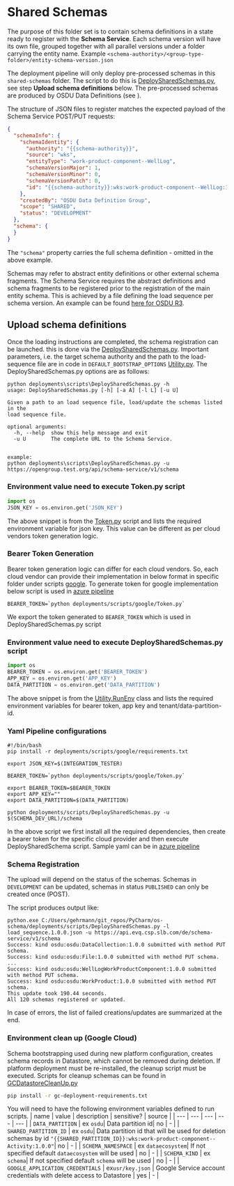 # Shared Schemas

The purpose of this folder set is to contain schema definitions in a state ready to
register with the **Schema Service**. Each schema version will have its own file,
grouped together with all parallel versions under a folder carrying the entity name.
Example `<schema-authority>/<group-type-folder>/entity-schema-version.json`  

The deployment pipeline will only deploy pre-processed schemas in this `shared-schemas`
folder. The script to do this is [DeploySharedSchemas.py](../scripts/DeploySharedSchemas.py), see
step **Upload schema definitions** below. The pre-processed schemas are produced by
OSDU Data Definitions
(see [](https://gitlab.opengroup.org/osdu/subcommittees/data-def/work-products/schema/-/tree/master)).

The structure of JSON files to register matches the expected payload of the Schema Service
POST/PUT requests:

```json
{
  "schemaInfo": {
    "schemaIdentity": {
      "authority": "{{schema-authority}}",
      "source": "wks",
      "entityType": "work-product-component--WellLog",
      "schemaVersionMajor": 1,
      "schemaVersionMinor": 0,
      "schemaVersionPatch": 0,
      "id": "{{schema-authority}}:wks:work-product-component--WellLog:1.0.0"
    },
    "createdBy": "OSDU Data Definition Group",
    "scope": "SHARED",
    "status": "DEVELOPMENT"
  },
  "schema": {
  }
}
```

The `"schema"` property carries the full schema definition - omitted in the above example.

Schemas may refer to abstract entity definitions or other external schema fragments. The
Schema Service requires the abstract definitions and schema fragments to be registered prior
to the registration of the main entity schema. This is achieved by a file defining the
load sequence per schema version. An example can be found
[here for OSDU R3](../shared-schemas/osdu/load_sequence.1.0.0.json).

## Upload schema definitions

Once the loading instructions are completed, the schema registration can be launched. this is
done via the [DeploySharedSchemas.py](../scripts/DeploySharedSchemas.py). Important parameters, i.e.
the target schema authority and the path to the load-sequence file are in code in `DEFAULT_BOOTSTRAP_OPTIONS`
[Utility.py](../scripts/Utility.py#L18). The DeploySharedSchemas.py options are as follows:

```shell script
python deployments\scripts\DeploySharedSchemas.py -h
usage: DeploySharedSchemas.py [-h] [-a A] [-l L] [-u U]

Given a path to an load sequence file, load/update the schemas listed in the
load sequence file.

optional arguments:
  -h, --help  show this help message and exit
  -u U        The complete URL to the Schema Service.


example:
python deployments\scripts\DeploySharedSchemas.py -u https://opengroup.test.org/api/schema-service/v1/schema
```

### Environment value need to execute Token.py script

```python
import os
JSON_KEY = os.environ.get('JSON_KEY')
```

The above snippet is from the [Token.py](../scripts/google/Token.py) script and lists the required
environment variable for json key. This value can be different as per cloud vendors token generation logic.

### Bearer Token Generation

Bearer token generation logic can differ for each cloud vendors. So, each cloud vendor can provide their implementation in below format in specific folder under scripts [google](../scripts/google/). To generate token
for google implementation below script is used in [azure pipeline](../../azure-pipelinea.yml)

```shell script
BEARER_TOKEN=`python deployments/scripts/google/Token.py`
```

We export the token generated to `BEARER_TOKEN` which is used in DeploySharedSchemas.py script

### Environment value need to execute DeploySharedSchemas.py script

```python
import os
BEARER_TOKEN = os.environ.get('BEARER_TOKEN')
APP_KEY = os.environ.get('APP_KEY')
DATA_PARTITION = os.environ.get('DATA_PARTITION')
```

The above snippet is from the [Utility.RunEnv](../scripts/Utility.py) class and lists the required
environment variables for bearer token, app key and tenant/data-partition-id.

### Yaml Pipeline configurations

```shell script
#!/bin/bash
pip install -r deployments/scripts/google/requirements.txt

export JSON_KEY=$(INTEGRATION_TESTER)

BEARER_TOKEN=`python deployments/scripts/google/Token.py`

export BEARER_TOKEN=$BEARER_TOKEN
export APP_KEY=""
export DATA_PARTITION=$(DATA_PARTITION)

python deployments/scripts/DeploySharedSchemas.py -u $(SCHEMA_DEV_URL)/schema
```

In the above script we first install all the required dependencies, then create a bearer token for the specific cloud provider and then execute DeploySharedSchema script.
Sample yaml can be in [azure pipeline](../../azure-pipelinea.yml)

### Schema Registration

The upload will depend on the status of the schemas. Schemas in `DEVELOPMENT` can be updated,
schemas in status `PUBLISHED` can only be created once (POST).

The script produces output like:

```shell script
python.exe C:/Users/gehrmann/git_repos/PyCharm/os-schema/deployments/scripts/DeploySharedSchemas.py -l load_sequence.1.0.0.json -u https://api.evq.csp.slb.com/de/schema-service/v1/schema
Success: kind osdu:osdu:DataCollection:1.0.0 submitted with method PUT schema.
Success: kind osdu:osdu:File:1.0.0 submitted with method PUT schema.
...
Success: kind osdu:osdu:WellLogWorkProductComponent:1.0.0 submitted with method PUT schema.
Success: kind osdu:osdu:WorkProduct:1.0.0 submitted with method PUT schema.
This update took 190.44 seconds.
All 120 schemas registered or updated.

```

In case of errors, the list of failed creations/updates are summarized at the end.

### Environment clean up (Google Cloud)

Schema bootstrapping used during new platform configuration, creates schema records in Datastore, which cannot be removed during deletion.
If platform deployment must be re-installed, the cleanup script must be executed.
Scripts for cleanup schemas can be found in [GCDatastoreCleanUp.py](../scripts/GCDatastoreCleanUp.py)

```bash
pip install -r gc-deployment-requirements.txt
```

You will need to have the following environment variables defined to run scripts.
| name | value | description | sensitive? | source |
| ---  | ---   | ---         | ---        | ---    |
| `DATA_PARTITION` | ex `osdu`| Data partition id| no | - |
| `SHARED_PARTITION_ID` | ex `osdu`| Data partition id that will be used for deletion schemas by id `"{{SHARED_PARTITION_ID}}:wks:work-product-component--Activity:1.0.0"`| no | - |
| `SCHEMA_NAMESPACE` | ex `dataecosystem`| If not specified default `dataecosystem` will be used | no | - |
| `SCHEMA_KIND` | ex `schema`| If not specified default `schema` will be used  | no | - |
| `GOOGLE_APPLICATION_CREDENTIALS` | ex`usr/key.json` | Google Service account credentials with delete access to Datastore | yes | - |
